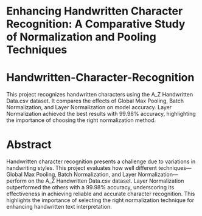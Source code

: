# Enhancing Handwritten Character Recognition: A Comparative Study of Normalization and Pooling Techniques
# Handwritten-Character-Recognition
This project recognizes handwritten characters using the A_Z Handwritten Data.csv dataset. It compares the effects of Global Max Pooling, Batch Normalization, and Layer Normalization on model accuracy. Layer Normalization achieved the best results with 99.98% accuracy, highlighting the importance of choosing the right normalization method.

# Abstract 
Handwritten character recognition presents a challenge due to variations in handwriting styles. This project evaluates how well different techniques—Global Max Pooling, Batch Normalization, and Layer Normalization—perform on the A_Z Handwritten Data.csv dataset. Layer Normalization outperformed the others with a 99.98% accuracy, underscoring its effectiveness in achieving reliable and accurate character recognition. This highlights the importance of selecting the right normalization technique for enhancing handwritten text interpretation.


